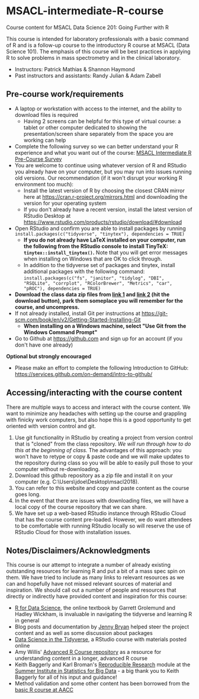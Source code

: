 # MSACL-intermediate-R-course
Course content for MSACL Data Science 201: Going Further with R

This course is intended for laboratory professionals with a basic command of R and is a follow-up course to the introductory R course at MSACL (Data Science 101). The emphasis of this course will be best practices in applying R to solve problems in mass spectrometry and in the clinical laboratory.

- Instructors: Patrick Mathias & Shannon Haymond
- Past instructors and assistants: Randy Julian & Adam Zabell

## Pre-course work/requirements

- A laptop or workstation with access to the internet, and the ability to download files is required
  - Having 2 screens can be helpful for this type of virtual course: a tablet or other computer dedicated to showing the presentation/screen share separately from the space you are working can help
- Complete the following survey so we can better understand your R experience and what you want out of the course: [MSACL Intermediate R Pre-Course Survey](https://forms.gle/wvC8bBB2PsitKBZY9)
- You are welcome to continue using whatever version of R and RStudio you already have on your computer, but you may run into issues running old versions. Our recommendation (if it won't disrupt your working R environment too much):
  - Install the latest version of R by choosing the closest CRAN mirror here at https://cran.r-project.org/mirrors.html and downloading the version for your operating system
  - If you don't already have a recent version, install the latest version of RStudio Desktop at https://www.rstudio.com/products/rstudio/download/#download 
- Open RStudio and confirm you are able to install packages by running `install.packages(c("tidyverse", "tinytex"), dependencies = TRUE)`
  - **If you do not already have LaTeX installed on your computer, run the following from the RStudio console to install TinyTeX: `tinytex::install_tinytex()`.** Note that you will get error messages when installing on Windows that are OK to click through.
  - In addition to the tidyverse set of packages and tinytex, install additional packages with the following command: `install.packages(c("fs", "janitor", "tidylog", "DBI", "RSQLite", "corrplot", "RColorBrewer", "Metrics", "car", "pROC"), dependencies = TRUE)`
- **Download the class data zip files from [link 1](https://drive.google.com/file/d/1kmYTwlQ_JvQF9bR-tvnmvd5dDgRlj3rf/view?usp=sharing) and [link 2](https://drive.google.com/file/d/1nD-5JoqyJv6-6bmnBbmfNgJzoAJFoSGE/view?usp=sharing) (hit the download button), park them someplace you will remember for the course, and uncompress.**
- If not already installed, install Git per instructions at https://git-scm.com/book/en/v2/Getting-Started-Installing-Git
  - **When installing on a Windows machine, select "Use Git from the Windows Command Prompt"**
- Go to Github at https://github.com and sign up for an account (if you don't have one already)

**Optional but strongly encouraged**
- Please make an effort to complete the following Introduction to GitHub: https://services.github.com/on-demand/intro-to-github/

## Accessing/interacting with the course content

There are multiple ways to access and interact with the course content. We want to minimize any headaches with setting up the course and grappling with finicky work computers, but also hope this is a good opportunity to get oriented with version control and git.
1. Use git functionality in RStudio by creating a project from version control that is "cloned" from the class repository. *We will run through how to do this at the beginning of class.* The advantages of this approach: you won't have to retype or copy & paste code and we will make updates to the repository during class so you will be able to easily pull those to your computer without re-downloading.
1. Download this github repository as a zip file and install it on your computer (e.g. C:\Users\jdoe\Desktop\msacl2018).
1. You can refer to this website and copy and paste content as the course goes long.
1. In the event that there are issues with downloading files, we will have a local copy of the course repository that we can share.
1. We have set up a web-based RStudio instance through RStudio Cloud that has the course content pre-loaded. However, we do want attendees to be comfortable with running RStudio locally so will reserve the use of RStudio Cloud for those with installation issues.

<!---
## Course content

- **Entire text**: [Data Science 201 Text in pdf format](coursework/src/course_text.pdf)
- [Accessing the course](accessing_the_course.Rmd)
- **Lesson 1**: [Adopting principles of reproducible research](01 - Principles of Reproducible Research.Rmd)
- **Lesson 2**: [Getting cozy with R Markdown](lesson2/lesson2.Rmd)
- **Lesson 3**: [Reading files - beyond the basics](lesson3/lesson3.Rmd)
- **Lesson 4**: [Data manipulation in the tidyverse](lesson4/lesson4.Rmd)
- **Lesson 5**: [Blending data sets](lesson5/lesson5.Rmd)
- **Lesson 6**: [Taking plotting to the next level](lesson6/lesson6.Rmd)
- **Lesson 7**: [Exploring data](lesson7/lesson7.Rmd)
- **Lesson 8**: [Predictions using linear regression](lesson8/lesson8.Rmd)
- **Lesson 9**: [Classifications using linear regression](lesson9/lesson9.Rmd)
- **Lesson 10**: [End-to-end - from file import to communication](lesson10/lesson10.Rmd)
--->

## Notes/Disclaimers/Acknowledgments

This course is our attempt to integrate a number of already existing outstanding resources for learning R and put a bit of a mass spec spin on them. We have tried to include as many links to relevant resources as we can and hopefully have not missed relevant sources of material and inspiration. We should call out a number of people and resources that directly or indirectly have provided content and inspiration for this course:

- [R for Data Science](http://r4ds.had.co.nz/index.html), the online textbook by Garrett Grolemund and Hadley Wickham, is invaluable in navigating the tidyverse and learning R in general
- Blog posts and documentation by [Jenny Bryan](https://github.com/jennybc) helped steer the project content and as well as some discussion about packages
- [Data Science in the Tidyverse](https://github.com/AmeliaMN/data-science-in-tidyverse), a RStudio course with materials posted online
- Amy Willis' [Advanced R Course repository](https://github.com/adw96/biostat561) as a resource for understanding content in a longer, advanced R course
- Keith Baggerly and Karl Broman's [Reproducible Research](https://github.com/kabagg/sisbid_2018_rr) module at the [Summer Institute in Statistics for Big Data](https://www.biostat.washington.edu/suminst/sisbid) - a big thank you to Keith Baggerly for all of his input and guidance!
- Method validation and some other content has been borrowed from the [basic R course at AACC](https://github.com/pcmathias/AACC-Introduction-to-R)

